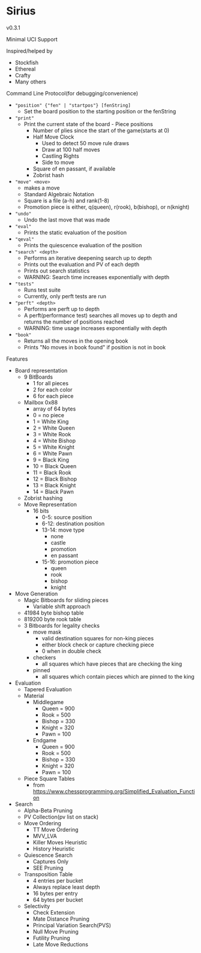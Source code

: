 # Sirius

v0.3.1

Minimal UCI Support

Inspired/helped by
- Stockfish
- Ethereal
- Crafty
- Many others

Command Line Protocol(for debugging/convenience)
- `"position" {"fen" | "startpos"} [fenString]`
    - Set the board position to the starting position or the fenString
- `"print"`
    - Print the current state of the board
            - Piece positions
        - Number of plies since the start of the game(starts at 0)
        - Half Move Clock
            - Used to detect 50 move rule draws
            - Draw at 100 half moves
            - Castling Rights
          - Side to move
        - Square of en passant, if available
        - Zobrist hash
- `"move" <move>`
    - makes a move
    - Standard Algebraic Notation
    - Square is a file (a-h) and rank(1-8)
    - Promotion piece is either, q(queen), r(rook), b(bishop), or n(knight)
- `"undo"`
    - Undo the last move that was made
- `"eval"`
    - Prints the static evaluation of the position
- `"qeval"`
    - Prints the quiescence evaluation of the position
- `"search" <depth>`
    - Performs an iterative deepening search up to depth
    - Prints out the evaluation and PV of each depth
    - Prints out search statistics
    - WARNING: Search time increases exponentially with depth
- `"tests"`
    - Runs test suite
    - Currently, only perft tests are run
- `"perft" <depth>`
    - Performs are perft up to depth
    - A perft(performance test) searches all moves up to depth and returns the number of positions reached
    - WARNING: time usage increases exponentially with depth
- `"book"`
    - Returns all the moves in the opening book
    - Prints "No moves in book found" if position is not in book

Features
- Board representation
    - 9 BitBoards
        - 1 for all pieces
        - 2 for each color
        - 6 for each piece
    - Mailbox 0x88
        - array of 64 bytes
        - 0 = no piece
        - 1 = White King
        - 2 = White Queen
        - 3 = White Rook
        - 4 = White Bishop
        - 5 = White Knight
        - 6 = White Pawn
        - 9 = Black King
        - 10 = Black Queen
        - 11 = Black Rook
        - 12 = Black Bishop
        - 13 = Black Knight
        - 14 = Black Pawn
    - Zobrist hashing
    - Move Representation
        - 16 bits
            - 0-5: source position
            - 6-12: destination position
            - 13-14: move type
                - none
                - castle
                - promotion
                - en passant
            - 15-16: promotion piece
                - queen
                - rook
                - bishop
                - knight
- Move Generation
    - Magic Bitboards for sliding pieces
        - Variable shift approach
    - 41984 byte bishop table
    - 819200 byte rook table
    - 3 Bitboards for legality checks
        - move mask
            - valid destination squares for non-king pieces
            - either block check or capture checking piece
            - 0 when in double check
        - checkers
            - all squares which have pieces that are checking the king
        - pinned
            - all squares which contain pieces which are pinned to the king
- Evaluation
    - Tapered Evaluation
    - Material
        - Middlegame
            - Queen = 900
            - Rook = 500
            - Bishop = 330
            - Knight = 320
            - Pawn = 100
        - Endgame
            - Queen = 900
            - Rook = 500
            - Bishop = 330
            - Knight = 320
            - Pawn = 100
    - Piece Square Tables
        - from https://www.chessprogramming.org/Simplified_Evaluation_Function
- Search
    - Alpha-Beta Pruning
    - PV Collection(pv list on stack)
    - Move Ordering
        - TT Move Ordering
        - MVV_LVA
        - Killer Moves Heuristic
        - History Heuristic
    - Quiescence Search
        - Captures Only
        - SEE Pruning
    - Transposition Table
        - 4 entries per bucket
        - Always replace least depth
        - 16 bytes per entry
        - 64 bytes per bucket
    - Selectivity
        - Check Extension
        - Mate Distance Pruning
        - Principal Variation Search(PVS)
        - Null Move Pruning
        - Futility Pruning
        - Late Move Reductions